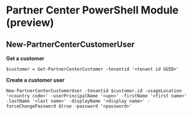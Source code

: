 # Partner Center PowerShell Module (preview) #

## New-PartnerCenterCustomerUser ##

**Get a customer**

    $customer = Get-PartnerCenterCustomer -tenantid '<tenant id GUID>'

**Create a customer user**

    New-PartnerCenterCustomerUser -tenantid $customer.id -usageLocation '<country code>' -userPrincipalName '<upn>' -firstName '<first name>' -lastName '<last name>' -displayName '<display name>' -forceChangePassword $true -password '<password>'
